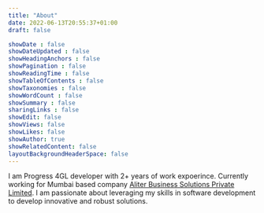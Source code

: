 ```yaml
---
title: "About"
date: 2022-06-13T20:55:37+01:00
draft: false

showDate : false
showDateUpdated : false
showHeadingAnchors : false
showPagination : false
showReadingTime : false
showTableOfContents : false
showTaxonomies : false 
showWordCount : false
showSummary : false
sharingLinks : false
showEdit: false
showViews: false
showLikes: false
showAuthor: true
showRelatedContent: false
layoutBackgroundHeaderSpace: false
---
```


I am Progress 4GL developer with 2+ years of work expoerince. Currently working for 
Mumbai based company [Aliter Business Solutions Private Limited](https://www.alitersolutions.com/).
I am passionate about leveraging my skills in software development to develop
innovative and robust solutions. 
